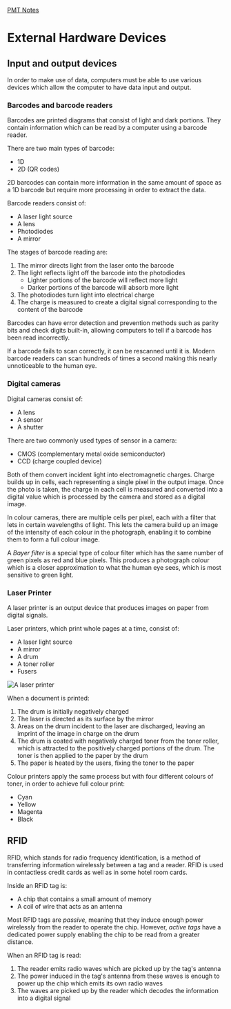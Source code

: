 [PMT Notes](https://www.physicsandmathstutor.com/pdf-pages/?pdf=https%3A%2F%2Fpmt.physicsandmathstutor.com%2Fdownload%2FComputer-Science%2FA-level%2FNotes%2FAQA%2F07-Fundamentals-of-Computer-Organisation-and-Architecture%2FAdvanced%2F7.4.%20External%20Hardware%20Devices%20-%20Advanced.pdf)

# External Hardware Devices



## Input and output devices

In order to make use of data, computers must be able to use various devices which allow the computer to have data input and output.

### Barcodes and barcode readers

Barcodes are printed diagrams that consist of light and dark portions. They contain information which can be read by a computer using a barcode reader.

There are two main types of barcode:
- 1D
- 2D (QR codes)

2D barcodes can contain more information in the same amount of space as a 1D barcode but require more processing in order to extract the data.

Barcode readers consist of:
- A laser light source
- A lens
- Photodiodes
- A mirror

The stages of barcode reading are:
1. The mirror directs light from the laser onto the barcode
2. The light reflects light off the barcode into the photodiodes
	- Lighter portions of the barcode will reflect more light
	- Darker portions of the barcode will absorb more light
3. The photodiodes turn light into electrical charge
4. The charge is measured to create a digital signal corresponding to the content of the barcode

Barcodes can have error detection and prevention methods such as parity bits and check digits built-in, allowing computers to tell if a barcode has been read incorrectly.

If a barcode fails to scan correctly, it can be rescanned until it is. Modern barcode readers can scan hundreds of times a second making this nearly unnoticeable to the human eye.

### Digital cameras

Digital cameras consist of:
- A lens
- A sensor
- A shutter

There are two commonly used types of sensor in a camera:
- CMOS (complementary metal oxide semiconductor)
- CCD (charge coupled device)

Both of them convert incident light into electromagnetic charges. Charge builds up in cells, each representing a single pixel in the output image. Once the photo is taken, the charge in each cell is measured and converted into a digital value which is processed by the camera and stored as a digital image.

In colour cameras, there are multiple cells per pixel, each with a filter that lets in certain wavelengths of light. This lets the camera build up an image of the intensity of each colour in the photograph, enabling it to combine them to form a full colour image.

A *Bayer filter* is a special type of colour filter which has the same number of green pixels as red and blue pixels. This produces a photograph colour which is a closer approximation to what the human eye sees, which is most sensitive to green light.

### Laser Printer

A laser printer is an output device that produces images on paper from digital signals.

Laser printers, which print whole pages at a time, consist of:
- A laser light source
- A mirror
- A drum
- A toner roller
- Fusers

![A laser printer](laser-printer.png)

When a document is printed:
1. The drum is initially negatively charged
2. The laser is directed as its surface by the mirror
3. Areas on the drum incident to the laser are discharged, leaving an imprint of the image in charge on the drum
4. The drum is coated with negatively charged toner from the toner roller, which is attracted to the positively charged portions of the drum. The toner is then applied to the paper by the drum
5. The paper is heated by the users, fixing the toner to the paper

Colour printers apply the same process but with four different colours of toner, in order to achieve full colour print:
- Cyan
- Yellow
- Magenta
- Black

## RFID

RFID, which stands for radio frequency identification, is a method of transferring information wirelessly between a tag and a reader. RFID is used in contactless credit cards as well as in some hotel room cards.

Inside an RFID tag is:
- A chip that contains a small amount of memory
- A coil of wire that acts as an antenna

Most RFID tags are *passive*, meaning that they induce enough power wirelessly from the reader to operate the chip. However, *active tags* have a dedicated power supply enabling the chip to be read from a greater distance.

When an RFID tag is read:
1. The reader emits radio waves which are picked up by the tag's antenna
2. The power induced in the tag's antenna from these waves is enough to power up the chip which emits its own radio waves
3. The waves are picked up by the reader which decodes the information into a digital signal



